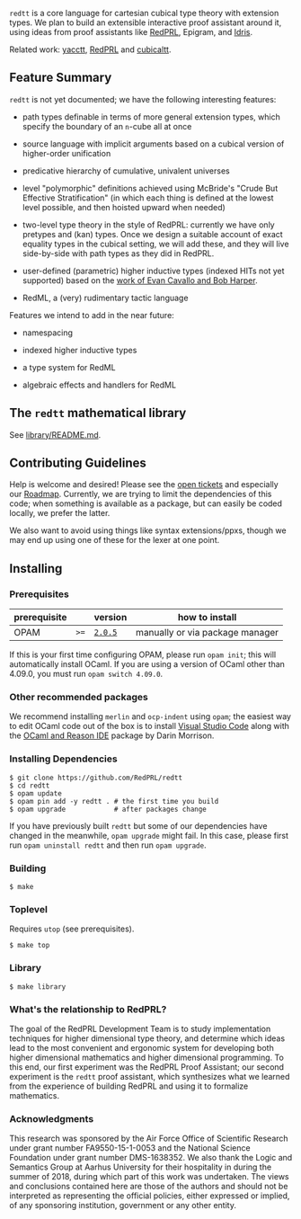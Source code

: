 `redtt` is a core language for cartesian cubical type theory with extension
types. We plan to build an extensible interactive proof assistant around it,
using ideas from proof assistants like [RedPRL](https://www.redprl.org),
Epigram, and [Idris](https://www.idris-lang.org/).

Related work: [yacctt](https://github.com/mortberg/yacctt/), [RedPRL](https://www.redprl.org)
and [cubicaltt](https://github.com/mortberg/cubicaltt).

## Feature Summary

`redtt` is not yet documented; we have the following interesting features:

- path types definable in terms of more general extension types, which specify
  the boundary of an `n`-cube all at once

- source language with implicit arguments based on a cubical version of
  higher-order unification

- predicative hierarchy of cumulative, univalent universes

- level "polymorphic" definitions achieved using McBride's "Crude But Effective
  Stratification" (in which each thing is defined at the lowest level possible,
  and then hoisted upward when needed)

- two-level type theory in the style of RedPRL: currently we have only pretypes
  and (kan) types. Once we design a suitable account of exact equality types in
  the cubical setting, we will add these, and they will live side-by-side with
  path types as they did in RedPRL.

- user-defined (parametric) higher inductive types (indexed HITs not yet supported)
  based on the [work of Evan Cavallo and Bob Harper](https://arxiv.org/abs/1801.01568).

- RedML, a (very) rudimentary tactic language


Features we intend to add in the near future:

- namespacing

- indexed higher inductive types

- a type system for RedML

- algebraic effects and handlers for RedML


## The `redtt` mathematical library

See [library/README.md](library/README.md).


## Contributing Guidelines

Help is welcome and desired! Please see the [open
tickets](https://github.com/jonsterling/cubical-experiment/issues) and
especially our
[Roadmap](https://github.com/jonsterling/cubical-experiment/projects/2).
Currently, we are trying to limit the dependencies of this code; when something
is available as a package, but can easily be coded locally, we prefer the
latter.

We also want to avoid using things like syntax extensions/ppxs, though we may
end up using one of these for the lexer at one point.


## Installing

### Prerequisites

| prerequisite |      | version                                                                | how to install                  |
| ------------ | ---- | :--------------------------------------------------------------------- | ------------------------------- |
| OPAM         | `>=` | [`2.0.5`](https://github.com/ocaml/opam/releases/tag/2.0.5)            | manually or via package manager |

If this is your first time configuring OPAM, please run `opam init`; this will
automatically install OCaml. If you are using a version of OCaml other than
4.09.0, you must run `opam switch 4.09.0`.

### Other recommended packages

We recommend installing `merlin` and `ocp-indent` using `opam`; the easiest way to edit
OCaml code out of the box is to install [Visual Studio
Code](https://code.visualstudio.com/?wt.mc_id=adw-brand&gclid=EAIaIQobChMImd3JoKeL2wIVUlmGCh1lHAQ1EAAYASAAEgLUxPD_BwE)
along with the [OCaml and Reason
IDE](https://marketplace.visualstudio.com/items?itemName=freebroccolo.reasonml)
package by Darin Morrison.

### Installing Dependencies

```
$ git clone https://github.com/RedPRL/redtt
$ cd redtt
$ opam update
$ opam pin add -y redtt . # the first time you build
$ opam upgrade            # after packages change
```

If you have previously built `redtt` but some of our dependencies have changed
in the meanwhile, `opam upgrade` might fail. In this case, please first run
`opam uninstall redtt` and then run `opam upgrade`.

### Building

```
$ make
```

### Toplevel

Requires `utop` (see prerequisites).

```
$ make top
```

### Library

```
$ make library
```


### What's the relationship to RedPRL?
The goal of the RedPRL Development Team is to study implementation techniques for higher dimensional type theory, and determine which ideas lead to the most convenient and ergonomic system for developing both higher dimensional mathematics and higher dimensional programming. To this end, our first experiment was the RedPRL Proof Assistant; our second experiment is the `redtt` proof assistant, which synthesizes what we learned from the experience of building RedPRL and using it to formalize mathematics.


### Acknowledgments

This research was sponsored by the Air Force Office of Scientific Research under grant number FA9550-15-1-0053 and the National Science Foundation under grant number DMS-1638352. We also thank the Logic and Semantics Group at Aarhus University for their hospitality in during the summer of 2018, during which part of this work was undertaken. The views and conclusions contained here are those of the authors and should not be interpreted as representing the official policies, either expressed or implied, of any sponsoring institution, government or any other entity.
